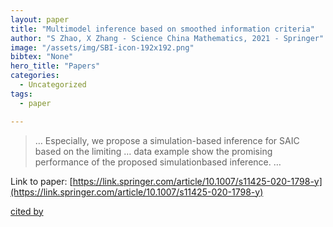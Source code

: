 ```yaml
---
layout: paper
title: "Multimodel inference based on smoothed information criteria"
author: "S Zhao, X Zhang - Science China Mathematics, 2021 - Springer"
image: "/assets/img/SBI-icon-192x192.png"
bibtex: "None"
hero_title: "Papers"
categories:
  - Uncategorized
tags:
  - paper

---
```

>… Especially, we propose a simulation-based inference for SAIC based on the limiting … data example show the promising performance of the proposed simulationbased inference. …

Link to paper: [https://link.springer.com/article/10.1007/s11425-020-1798-y](https://link.springer.com/article/10.1007/s11425-020-1798-y)

[cited by](https://scholar.google.com/scholar?cites=511125452059808852&as_sdt=2005&sciodt=0,5&hl=en&num=20)
